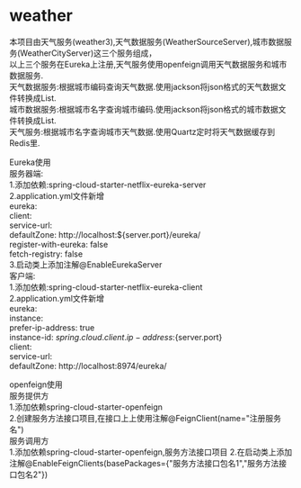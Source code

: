 # weather
本项目由天气服务(weather3),天气数据服务(WeatherSourceServer),城市数据服务(WeatherCityServer)这三个服务组成，      
以上三个服务在Eureka上注册,天气服务使用openfeign调用天气数据服务和城市数据服务.      
天气数据服务:根据城市编码查询天气数据.使用jackson将json格式的天气数据文件转换成List<WeatherDto>.    
城市数据服务:根据城市名字查询城市编码.使用jackson将json格式的城市数据文件转换成List<CitycodeDto>.   
天气服务:根据城市名字查询城市天气数据.使用Quartz定时将天气数据缓存到Redis里.        

Eureka使用        
服务器端:    
1.添加依赖:spring-cloud-starter-netflix-eureka-server    
2.application.yml文件新增    
eureka:   
  client:   
    service-url:   
      defaultZone: http://localhost:${server.port}/eureka/   
    register-with-eureka: false   
    fetch-registry: false   
3.启动类上添加注解@EnableEurekaServer  
客户端:   
1.添加依赖:spring-cloud-starter-netflix-eureka-client   
2.application.yml文件新增    
eureka:   
  instance:   
    prefer-ip-address: true   
    instance-id: ${spring.cloud.client.ip-address}:${server.port}   
  client:    
    service-url:   
      defaultZone: http://localhost:8974/eureka/    

openfeign使用   
服务提供方   
1.添加依赖spring-cloud-starter-openfeign    
2.创建服务方法接口项目,在接口上上使用注解@FeignClient(name="注册服务名")     
服务调用方   
1.添加依赖spring-cloud-starter-openfeign,服务方法接口项目
2.在启动类上添加注解@EnableFeignClients(basePackages={"服务方法接口包名1","服务方法接口包名2"})   









